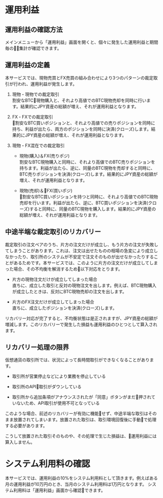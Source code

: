 # 運用利益

## 運用利益の確認方法

メインメニューから「運用利益」画面を開くと、個々に発生した運用利益と期間毎の集計が確認できます。

## 運用利益の定義

本サービスでは、現物売買とFX売買の組み合わせにより3つのパターンの裁定取引が行われ、運用利益が発生します。

1. 現物・現物での裁定取引  
割安なBTC現物購入と、それより高値でのBTC現物売却を同時に行います。結果的にJPY資産の総額が増え、それが運用利益となります。

2. FX・FXでの裁定取引  
割安なBTC買いポジションと、それより高値での売りポジションを同時に持ち、利益が出たら、両方のポジションを同時に決済(クローズ)します。結果的にJPY資産の総額が増え、それが運用利益となります。

3. 現物・FX混在での裁定取引  
    - 現物(購入)＆FX(売りポジ)  
割安なBTC現物購入と同時に、それより高値でのBTC売りポジションを持ちます。利益が出たら、逆に、同量のBTC現物を売却すると同時に、BTC売りポジションを決済(クローズ)します。結果的にJPY資産の総額が増え、それが運用利益となります。  

    - 現物(売却)＆FX(買いポジ)  
割安なBTC買いポジションを持つと同時に、それより高値でのBTC現物売却を行います。利益が出たら、逆に、BTC買いポジションを決済(クローズ)すると同時に、同量のBTC現物を購入します。結果的にJPY資産の総額が増え、それが運用利益となります。  

## 中途半端な裁定取引のリカバリー

裁定取引の注文ペアのうち、片方の注文だけが成立し、もう片方の注文が失敗してしまうことがあります。これは、注文は出せたものの相場の急変により成立しなかったり、取引所のシステムが不安定で注文そのものが出せなかったりすることがあるためです。本サービスでは、このように片方の注文だけが成立してしまった場合、その不均衡を解消するため以下対応をとります。  

  - 片方の現物注文だけが成立してしまった場合  
  直ちに、成立した取引と反対の現物注文を出します。例えば、BTC現物購入が成立したときは、反対にBTC現物売却の注文を出します。

  - 片方のFX注文だけが成立してしまった場合  
  直ちに、成立したポジションを決済(クローズ)します。

リカバリー対応が完了すると、不均衡状態は是正されますが、JPY資産の総額が増減します。このリカバリーで発生した損益も運用利益のひとつとして算入されます。

## リカバリー処理の限界

仮想通貨の取引所では、状況によって長時間取引ができなくなることがあります。

  - 取引所が営業停止などにより業務を停止している

  - 取引所のAPI取引がダウンしている

  - 取引所から追加条項がアナウンスされたが「同意」ボタンがまだ押されていないため、API取引が使用不可となっている

このような場合、前述のリカバリーが有効に機能せず、中途半端な取引はそのまま放置されてしまいます。放置された取引は、取引環境回復後に手動で処理する必要があります。

こうして放置された取引そのものや、その処理で生じた損益は、運用利益には算入しません。

# システム利用料の確認

本サービスでは、運用利益の10%をシステム利用料として頂きます。例えばある月の運用利益が10万円のとき、当月のシステム利用料は1万円となります。
システム利用料は「運用利益」画面から確認できます。